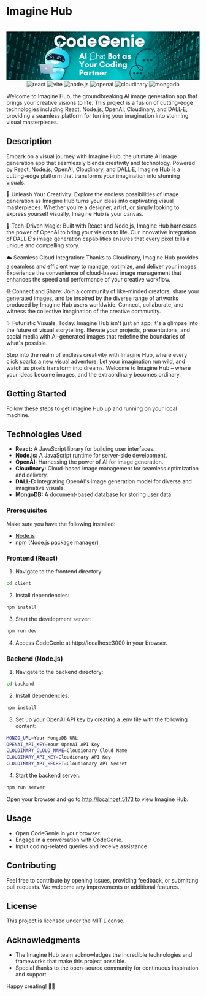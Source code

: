 # Imagine Hub

<div align="center">
<br />
    <a href="https://codegenie-nikhil.vercel.app/" target="_blank">
      <img src="https://raw.githubusercontent.com/nikhilmaguwala/project_openai_codegenie/main/client/assets/codegenie.png?token=GHSAT0AAAAAACMXOZWQD7IJINUF5ZFIADCWZNNFHBQ" alt="Project Banner">
    </a>
  <br />

  <div>
    <img src="https://img.shields.io/badge/-React-black?style=for-the-badge&logoColor=white&logo=react&color=61DAFB" alt="react" />
    <img src="https://img.shields.io/badge/-Vite-black?style=for-the-badge&logoColor=white&logo=vite&color=646CFF" alt="vite" />
    <img src="https://img.shields.io/badge/-Node.js-black?style=for-the-badge&logoColor=white&logo=node.js&color=339933" alt="node.js" />
    <img src="https://img.shields.io/badge/-OpenAI-black?style=for-the-badge&logoColor=white&logo=openai&color=FF0080" alt="openai" />
    <img src="https://img.shields.io/badge/-Cloudinary-black?style=for-the-badge&logoColor=white&logo=cloudinary&color=4285F4" alt="cloudinary" />
    <img src="https://img.shields.io/badge/-MongoDB-black?style=for-the-badge&logoColor=white&logo=mongodb&color=47A248" alt="mongodb" />
  </div>
</div>

Welcome to Imagine Hub, the groundbreaking AI image generation app that brings your creative visions to life. This project is a fusion of cutting-edge technologies including React, Node.js, OpenAI, Cloudinary, and DALL·E, providing a seamless platform for turning your imagination into stunning visual masterpieces.

## Description

Embark on a visual journey with Imagine Hub, the ultimate AI image generation app that seamlessly blends creativity and technology. Powered by React, Node.js, OpenAI, Cloudinary, and DALL·E, Imagine Hub is a cutting-edge platform that transforms your imagination into stunning visuals.

🎨 Unleash Your Creativity: Explore the endless possibilities of image generation as Imagine Hub turns your ideas into captivating visual masterpieces. Whether you're a designer, artist, or simply looking to express yourself visually, Imagine Hub is your canvas.

🚀 Tech-Driven Magic: Built with React and Node.js, Imagine Hub harnesses the power of OpenAI to bring your visions to life. Our innovative integration of DALL·E's image generation capabilities ensures that every pixel tells a unique and compelling story.

☁️ Seamless Cloud Integration: Thanks to Cloudinary, Imagine Hub provides a seamless and efficient way to manage, optimize, and deliver your images. Experience the convenience of cloud-based image management that enhances the speed and performance of your creative workflow.

🌐 Connect and Share: Join a community of like-minded creators, share your generated images, and be inspired by the diverse range of artworks produced by Imagine Hub users worldwide. Connect, collaborate, and witness the collective imagination of the creative community.

✨ Futuristic Visuals, Today: Imagine Hub isn't just an app; it's a glimpse into the future of visual storytelling. Elevate your projects, presentations, and social media with AI-generated images that redefine the boundaries of what's possible.

Step into the realm of endless creativity with Imagine Hub, where every click sparks a new visual adventure. Let your imagination run wild, and watch as pixels transform into dreams. Welcome to Imagine Hub – where your ideas become images, and the extraordinary becomes ordinary.

## Getting Started

Follow these steps to get Imagine Hub up and running on your local machine.

## Technologies Used

- **React:** A JavaScript library for building user interfaces.
- **Node.js:** A JavaScript runtime for server-side development.
- **OpenAI:** Harnessing the power of AI for image generation.
- **Cloudinary:** Cloud-based image management for seamless optimization and delivery.
- **DALL·E:** Integrating OpenAI's image generation model for diverse and imaginative visuals.
- **MongoDB:** A document-based database for storing user data.

### Prerequisites

Make sure you have the following installed:

- [Node.js](https://nodejs.org/)
- [npm](https://www.npmjs.com/) (Node.js package manager)

### Frontend (React)

1. Navigate to the frontend directory:

```bash
cd client
```

2. Install dependencies:

```bash
npm install
```
3. Start the development server:

```bash
npm run dev
```

4. Access CodeGenie at http://localhost:3000 in your browser.

### Backend (Node.js)

1. Navigate to the backend directory:

```bash
cd backend
```

2. Install dependencies:

```bash
npm install
```

3. Set up your OpenAI API key by creating a .env file with the following content:

```bash
MONGO_URL=Your MongoDB URL
OPENAI_API_KEY=Your OpenAI API Key
CLOUDINARY_CLOUD_NAME=Cloudionary Cloud Name
CLOUDINARY_API_KEY=Cloudionary API Key
CLOUDINARY_API_SECRET=Cloudionary API Secret
```

4. Start the backend server:

```bash
npm run server
```

Open your browser and go to [http://localhost:5173](http://localhost:5173) to view Imagine Hub.

## Usage

- Open CodeGenie in your browser.
- Engage in a conversation with CodeGenie.
- Input coding-related queries and receive assistance.

## Contributing
Feel free to contribute by opening issues, providing feedback, or submitting pull requests. We welcome any improvements or additional features.

## License

This project is licensed under the MIT License.

## Acknowledgments

- The Imagine Hub team acknowledges the incredible technologies and frameworks that make this project possible.
- Special thanks to the open-source community for continuous inspiration and support.

Happy creating! 🚀✨